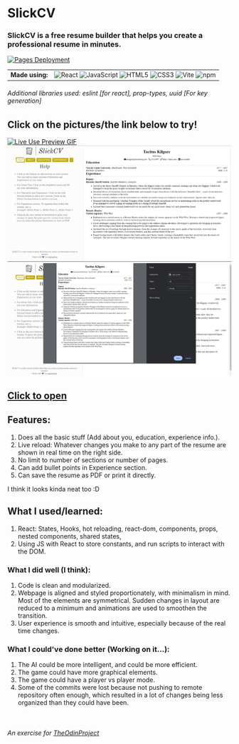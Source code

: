 # SlickCV

### SlickCV is a free resume builder that helps you create a professional resume in minutes.

[![Pages Deployment](https://github.com/redplusblue/SlickCV/actions/workflows/main.yml/badge.svg)](https://github.com/redplusblue/SlickCV/actions/workflows/main.yml)

<table>
  <td align="center"><b>Made using:</b></td>
  <td> 
    <img title="React" src="https://cdn.jsdelivr.net/gh/devicons/devicon/icons/react/react-original-wordmark.svg" width="40" height="40" alt="React" />
    <img title="JavaScript" src="https://cdn.jsdelivr.net/gh/devicons/devicon/icons/javascript/javascript-plain.svg" width="40" height="40" alt="JavaScript" />
    <img title="HTML5" src="https://cdn.jsdelivr.net/gh/devicons/devicon/icons/html5/html5-original.svg" width="40" height="40" alt="HTML5" />
    <img title="CSS3" src="https://cdn.jsdelivr.net/gh/devicons/devicon/icons/css3/css3-plain.svg" width="40" height="40" alt="CSS3" />
    <img title="Vite" src="https://upload.wikimedia.org/wikipedia/commons/thumb/f/f1/Vitejs-logo.svg/1039px-Vitejs-logo.svg.png" width="40" height="40" alt="Vite" />
    <img title="npm" src="https://cdn.jsdelivr.net/gh/devicons/devicon/icons/npm/npm-original-wordmark.svg" width="40" height="40" alt="npm" />
  </td>
</table>

###### Additional libraries used: eslint [for react], prop-types, uuid [For key generation]

## **Click on the pictures/the link below to try!**

<a href="https://redplusblue.github.io/SlickCV/"><img src="preview/live-use.gif" alt="Live Use Preview GIF" title="Click Me!"></a>
<a href="https://redplusblue.github.io/SlickCV/"><img src="preview/layout.png" alt="Layout Preview" title="Click Me!"></a>
<a href="https://redplusblue.github.io/SlickCV/"><img src="preview/print.png" alt="Print Preview" title="Click Me!"></a>

## [Click to open](https://redplusblue.github.io/SlickCV/)

## Features:

1. Does all the basic stuff (Add about you, education, experience info.).
2. Live reload: Whatever changes you make to any part of the resume are shown in real time on the right side.
3. No limit to number of sections or number of pages.
4. Can add bullet points in Experience section.
5. Can save the resume as PDF or print it directly.

I think it looks kinda neat too :D

## What I used/learned:

1. React: States, Hooks, hot reloading, react-dom, components, props, nested components, shared states, 
2. Using JS with React to store constants, and run scripts to interact with the DOM.

### What I did well (I think):

1. Code is clean and modularized.  
2. Webpage is aligned and styled proportionately, with minimalism in mind. Most of the elements are symmetrical. Sudden changes in layout are reduced to a minimum and animations are used to smoothen the transition.
3. User experience is smooth and intuitive, especially because of the real time changes.

### What I could've done better (Working on it...):

1. The AI could be more intelligent, and could be more efficient.
2. The game could have more graphical elements.
3. The game could have a player vs player mode.
4. Some of the commits were lost because not pushing to remote repository often enough, which resulted in a lot of changes being less organized than they could have been.

<br>

###### An exercise for [TheOdinProject](theodinproject.com)

